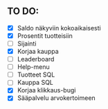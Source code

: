 ## TO DO:
- [X] Saldo näkyviin kokoaikaisesti
- [X] Prosentit tuotteisiin
- [ ] Sijainti
- [X] Korjaa kauppa
- [ ] Leaderboard
- [ ] Help-menu
- [ ] Tuotteet SQL
- [ ] Kauppa SQL
- [X] Korjaa klikkaus-bugi
- [X] Sääpalvelu arvokertoimeen
